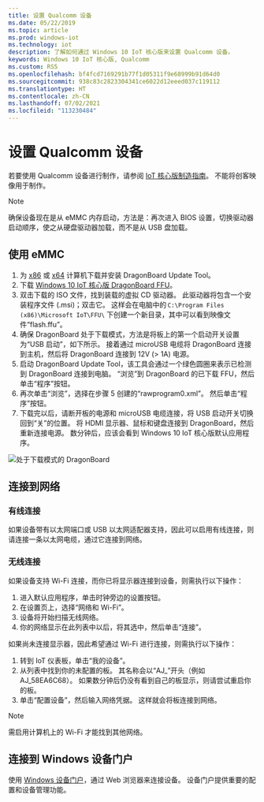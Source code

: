 ```yaml
---
title: 设置 Qualcomm 设备
ms.date: 05/22/2019
ms.topic: article
ms.prod: windows-iot
ms.technology: iot
description: 了解如何通过 Windows 10 IoT 核心版来设置 Qualcomm 设备。
keywords: Windows 10 IoT 核心版, Qualcomm
ms.custom: RS5
ms.openlocfilehash: bf4fcd7169291b77f1d05311f9e68999b91d64d0
ms.sourcegitcommit: 938c83c2823304341ce6022d12eeed037c119112
ms.translationtype: HT
ms.contentlocale: zh-CN
ms.lasthandoff: 07/02/2021
ms.locfileid: "113230484"
---
```

# <a name="setting-up-a-qualcomm-device"></a>设置 Qualcomm 设备

若要使用 Qualcomm 设备进行制作，请参阅 [IoT 核心版制造指南](https://docs.microsoft.com/windows-hardware/manufacture/iot/iot-core-manufacturing-guide)。 不能将创客映像用于制作。

> [!NOTE]
> 确保设备现在是从 eMMC 内存启动，方法是：再次进入 BIOS 设置，切换驱动器启动顺序，使之从硬盘驱动器加载，而不是从 USB 盘加载。

## <a name="using-emmc"></a>使用 eMMC

1. 为 [x86](https://developer.qualcomm.com/download/db410c/windows-10-iot-update-tool-dragonboard-410c-x86.zip) 或 [x64](https://developer.qualcomm.com/download/db410c/windows-10-iot-update-tool-dragonboard-410c-x64.zip) 计算机下载并安装 DragonBoard Update Tool。
2. 下载 [Windows 10 IoT 核心版 DragonBoard FFU](https://docs.microsoft.com/windows/iot-core/downloads)。
3. 双击下载的 ISO 文件，找到装载的虚拟 CD 驱动器。 此驱动器将包含一个安装程序文件 (.msi)；双击它。 这样会在电脑中的 `C:\Program Files (x86)\Microsoft IoT\FFU\` 下创建一个新目录，其中可以看到映像文件“flash.ffu”。
4. 确保 DragonBoard 处于下载模式，方法是将板上的第一个启动开关设置为“USB 启动”，如下所示。 接着通过 microUSB 电缆将 DragonBoard 连接到主机，然后将 DragonBoard 连接到 12V (> 1A) 电源。
5. 启动 DragonBoard Update Tool，该工具会通过一个绿色圆圈来表示已检测到 DragonBoard 连接到电脑。 “浏览”到 DragonBoard 的已下载 FFU，然后单击“程序”按钮。
6. 再次单击“浏览”，选择在步骤 5 创建的“rawprogram0.xml”。 然后单击“程序”按钮。
7. 下载完以后，请断开板的电源和 microUSB 电缆连接，将 USB 启动开关切换回到“关”的位置。  将 HDMI 显示器、鼠标和键盘连接到 DragonBoard，然后重新连接电源。 数分钟后，应该会看到 Windows 10 IoT 核心版默认应用程序。 

![处于下载模式的 DragonBoard](../media/DeviceSetup/db1.png)

## <a name="connect-to-a-network"></a>连接到网络

### <a name="wired-connection"></a>有线连接
如果设备带有以太网端口或 USB 以太网适配器支持，因此可以启用有线连接，则请连接一条以太网电缆，通过它连接到网络。

### <a name="wireless-connection"></a>无线连接
如果设备支持 Wi-Fi 连接，而你已将显示器连接到设备，则需执行以下操作：

1. 进入默认应用程序，单击时钟旁边的设置按钮。
2. 在设置页上，选择“网络和 Wi-Fi”。
3. 设备将开始扫描无线网络。
4. 你的网络显示在此列表中以后，将其选中，然后单击“连接”。

如果尚未连接显示器，因此希望通过 Wi-Fi 进行连接，则需执行以下操作：

1. 转到 IoT 仪表板，单击“我的设备”。
2. 从列表中找到你的未配置的板。 其名称会以“AJ_”开头（例如 AJ_58EA6C68）。 如果数分钟后仍没有看到自己的板显示，则请尝试重启你的板。
3. 单击“配置设备”，然后输入网络凭据。 这样就会将板连接到网络。

> [!NOTE]
> 需启用计算机上的 Wi-Fi 才能找到其他网络。

## <a name="connect-to-windows-device-portal"></a>连接到 Windows 设备门户

使用 [Windows 设备门户](../manage-your-device/DevicePortal.md)，通过 Web 浏览器来连接设备。 设备门户提供重要的配置和设备管理功能。 



